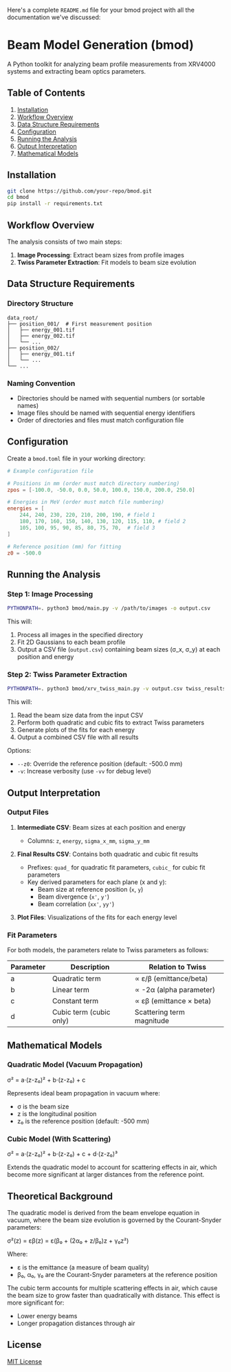 Here's a complete `README.md` file for your bmod project with all the documentation we've discussed:

# Beam Model Generation (bmod)

A Python toolkit for analyzing beam profile measurements from XRV4000 systems and extracting beam optics parameters.

## Table of Contents
1. [Installation](#installation)
2. [Workflow Overview](#workflow-overview)
3. [Data Structure Requirements](#data-structure-requirements)
4. [Configuration](#configuration)
5. [Running the Analysis](#running-the-analysis)
6. [Output Interpretation](#output-interpretation)
7. [Mathematical Models](#mathematical-models)

## Installation

```bash
git clone https://github.com/your-repo/bmod.git
cd bmod
pip install -r requirements.txt
```

## Workflow Overview

The analysis consists of two main steps:

1. **Image Processing**: Extract beam sizes from profile images
2. **Twiss Parameter Extraction**: Fit models to beam size evolution

## Data Structure Requirements

### Directory Structure
```
data_root/
├── position_001/  # First measurement position
│   ├── energy_001.tif
│   ├── energy_002.tif
│   └── ...
├── position_002/
│   ├── energy_001.tif
│   └── ...
└── ...
```

### Naming Convention
- Directories should be named with sequential numbers (or sortable names)
- Image files should be named with sequential energy identifiers
- Order of directories and files must match configuration file

## Configuration

Create a `bmod.toml` file in your working directory:

```toml
# Example configuration file

# Positions in mm (order must match directory numbering)
zpos = [-100.0, -50.0, 0.0, 50.0, 100.0, 150.0, 200.0, 250.0]

# Energies in MeV (order must match file numbering)
energies = [
    244, 240, 230, 220, 210, 200, 190, # field 1
    180, 170, 160, 150, 140, 130, 120, 115, 110, # field 2
    105, 100, 95, 90, 85, 80, 75, 70,  # field 3
]

# Reference position (mm) for fitting
z0 = -500.0
```

## Running the Analysis

### Step 1: Image Processing

```bash
PYTHONPATH=. python3 bmod/main.py -v /path/to/images -o output.csv
```

This will:
1. Process all images in the specified directory
2. Fit 2D Gaussians to each beam profile
3. Output a CSV file (`output.csv`) containing beam sizes (σ_x, σ_y) at each position and energy

### Step 2: Twiss Parameter Extraction

```bash
PYTHONPATH=. python3 bmod/xrv_twiss_main.py -v output.csv twiss_results.csv
```

This will:
1. Read the beam size data from the input CSV
2. Perform both quadratic and cubic fits to extract Twiss parameters
3. Generate plots of the fits for each energy
4. Output a combined CSV file with all results

Options:
- `--z0`: Override the reference position (default: -500.0 mm)
- `-v`: Increase verbosity (use `-vv` for debug level)

## Output Interpretation

### Output Files

1. **Intermediate CSV**: Beam sizes at each position and energy
   - Columns: `z`, `energy`, `sigma_x_mm`, `sigma_y_mm`

2. **Final Results CSV**: Contains both quadratic and cubic fit results
   - Prefixes: `quad_` for quadratic fit parameters, `cubic_` for cubic fit parameters
   - Key derived parameters for each plane (x and y):
     - Beam size at reference position (`x`, `y`)
     - Beam divergence (`x'`, `y'`)
     - Beam correlation (`xx'`, `yy'`)

3. **Plot Files**: Visualizations of the fits for each energy level

### Fit Parameters

For both models, the parameters relate to Twiss parameters as follows:

| Parameter | Description | Relation to Twiss |
|-----------|-------------|-------------------|
| a         | Quadratic term | ∝ ε/β (emittance/beta) |
| b         | Linear term | ∝ -2α (alpha parameter) |
| c         | Constant term | ∝ εβ (emittance × beta) |
| d         | Cubic term (cubic only) | Scattering term magnitude |

## Mathematical Models

### Quadratic Model (Vacuum Propagation)

σ² = a·(z-z₀)² + b·(z-z₀) + c

Represents ideal beam propagation in vacuum where:
- σ is the beam size
- z is the longitudinal position
- z₀ is the reference position (default: -500 mm)

### Cubic Model (With Scattering)

σ² = a·(z-z₀)² + b·(z-z₀) + c + d·(z-z₀)³

Extends the quadratic model to account for scattering effects in air, which become more significant at larger distances from the reference point.



## Theoretical Background

The quadratic model is derived from the beam envelope equation in vacuum, where the beam size evolution is governed by the Courant-Snyder parameters:

σ²(z) = εβ(z) = ε(β₀ + (2α₀ + z/β₀)z + γ₀z²)

Where:
- ε is the emittance (a measure of beam quality)
- β₀, α₀, γ₀ are the Courant-Snyder parameters at the reference position

The cubic term accounts for multiple scattering effects in air, which cause the beam size to grow faster than quadratically with distance. This effect is more significant for:
- Lower energy beams
- Longer propagation distances through air


## License

[MIT License](LICENSE)
```
